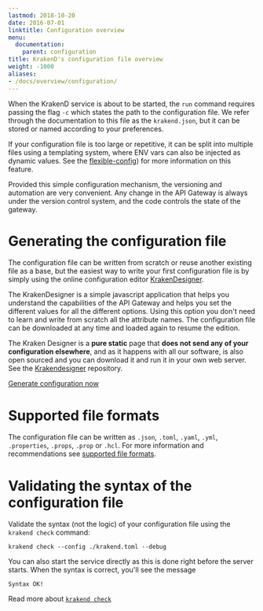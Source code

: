 ```yaml
---
lastmod: 2018-10-20
date: 2016-07-01
linktitle: Configuration overview
menu:
  documentation:
    parent: configuration
title: KrakenD's configuration file overview
weight: -1000
aliases:
- /docs/overview/configuration/
---
```

When the KrakenD service is about to be started, the `run` command requires passing the flag `-c` which states the path to the configuration file. We refer through the documentation to this file as the `krakend.json`, but it can be stored or named according to your preferences.

If your configuration file is too large or repetitive, it can be split into multiple files using a templating system, where ENV vars can also be injected as dynamic values. See the [flexible-config](/docs/configuration/flexible-configuration)) for more information on this feature.

Provided this simple configuration mechanism, the versioning and automation are very convenient. Any change in the API Gateway is always under the version control system, and the code controls the state of the gateway.

# Generating the configuration file
The configuration file can be written from scratch or reuse another existing file as a base, but the easiest way to write your first configuration file is by simply using the online configuration editor [KrakenDesigner](https://designer.krakend.io/).

The KrakenDesigner is a simple javascript application that helps you understand the capabilities of the API Gateway and helps you set the different values for all the different options. Using this option you don't need to learn and write from scratch all the attribute names. The configuration file can be downloaded at any time and loaded again to resume the edition.

The Kraken Designer is a **pure static** page that **does not send any of your configuration elsewhere**, and as it happens with all our software, is also open sourced and you can download it and run it in your own web server. See the [Krakendesigner](https://github.com/devopsfaith/krakendesigner) repository.

<a class="btn btn-secondary btn-circle" href="https://designer.krakend.io/">Generate configuration now</a>

# Supported file formats
The configuration file can be written as `.json`, `.toml`, `.yaml`, `.yml`, `.properties`, `.props`, `.prop` or `.hcl`. For more information and recommendations see [supported file formats](/docs/configuration/supported-formats/).

# Validating the syntax of the configuration file
Validate the syntax (not the logic) of your configuration file using the `krakend check` command:

    krakend check --config ./krakend.toml --debug

You can also start the service directly as this is done right before the server starts. When the syntax is correct, you'll see the message

    Syntax OK!

Read more about [`krakend check`](/docs/commands/check/)